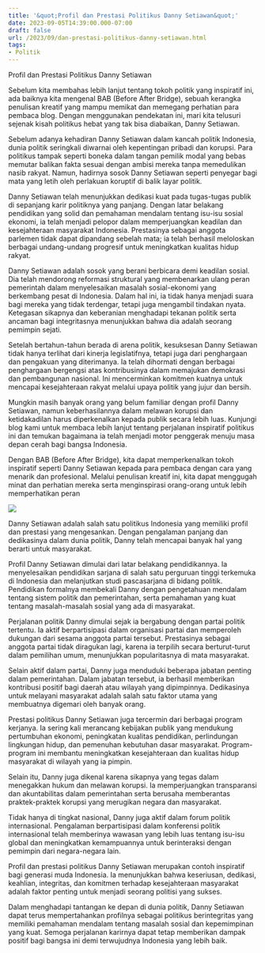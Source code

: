 ```yaml
---
title: '&quot;Profil dan Prestasi Politikus Danny Setiawan&quot;'
date: 2023-09-05T14:39:00.000-07:00
draft: false
url: /2023/09/dan-prestasi-politikus-danny-setiawan.html
tags: 
- Politik
---
```


  

Profil dan Prestasi Politikus Danny Setiawan

  

Sebelum kita membahas lebih lanjut tentang tokoh politik yang inspiratif ini, ada baiknya kita mengenal BAB (Before After Bridge), sebuah kerangka penulisan kreatif yang mampu memikat dan memegang perhatian para pembaca blog. Dengan menggunakan pendekatan ini, mari kita telusuri sejenak kisah politikus hebat yang tak bisa diabaikan, Danny Setiawan.

  

Sebelum adanya kehadiran Danny Setiawan dalam kancah politik Indonesia, dunia politik seringkali diwarnai oleh kepentingan pribadi dan korupsi. Para politikus tampak seperti boneka dalam tangan pemilik modal yang bebas memutar balikan fakta sesuai dengan ambisi mereka tanpa memedulikan nasib rakyat. Namun, hadirnya sosok Danny Setiawan seperti penyegar bagi mata yang letih oleh perlakuan koruptif di balik layar politik.

  

Danny Setiawan telah menunjukkan dedikasi kuat pada tugas-tugas publik di sepanjang karir politiknya yang panjang. Dengan latar belakang pendidikan yang solid dan pemahaman mendalam tentang isu-isu sosial ekonomi, ia telah menjadi pelopor dalam memperjuangkan keadilan dan kesejahteraan masyarakat Indonesia. Prestasinya sebagai anggota parlemen tidak dapat dipandang sebelah mata; ia telah berhasil meloloskan berbagai undang-undang progresif untuk meningkatkan kualitas hidup rakyat.

  

Danny Setiawan adalah sosok yang berani berbicara demi keadilan sosial. Dia telah mendorong reformasi struktural yang membenarkan ulang peran pemerintah dalam menyelesaikan masalah sosial-ekonomi yang berkembang pesat di Indonesia. Dalam hal ini, ia tidak hanya menjadi suara bagi mereka yang tidak terdengar, tetapi juga mengambil tindakan nyata. Ketegasan sikapnya dan keberanian menghadapi tekanan politik serta ancaman bagi integritasnya menunjukkan bahwa dia adalah seorang pemimpin sejati.

  

Setelah bertahun-tahun berada di arena politik, kesuksesan Danny Setiawan tidak hanya terlihat dari kinerja legislatifnya, tetapi juga dari penghargaan dan pengakuan yang diterimanya. Ia telah dihormati dengan berbagai penghargaan bergengsi atas kontribusinya dalam memajukan demokrasi dan pembangunan nasional. Ini mencerminkan komitmen kuatnya untuk mencapai kesejahteraan rakyat melalui upaya politik yang jujur dan bersih.

  

Mungkin masih banyak orang yang belum familiar dengan profil Danny Setiawan, namun keberhasilannya dalam melawan korupsi dan ketidakadilan harus diperkenalkan kepada publik secara lebih luas. Kunjungi blog kami untuk membaca lebih lanjut tentang perjalanan inspiratif politikus ini dan temukan bagaimana ia telah menjadi motor penggerak menuju masa depan cerah bagi bangsa Indonesia.

  

Dengan BAB (Before After Bridge), kita dapat memperkenalkan tokoh inspiratif seperti Danny Setiawan kepada para pembaca dengan cara yang menarik dan profesional. Melalui penulisan kreatif ini, kita dapat menggugah minat dan perhatian mereka serta menginspirasi orang-orang untuk lebih memperhatikan peran

  

![](https://statik.tempo.co/data/2010/08/17/id_44294/44294_620.jpg)

  

Danny Setiawan adalah salah satu politikus Indonesia yang memiliki profil dan prestasi yang mengesankan. Dengan pengalaman panjang dan dedikasinya dalam dunia politik, Danny telah mencapai banyak hal yang berarti untuk masyarakat.

  

Profil Danny Setiawan dimulai dari latar belakang pendidikannya. Ia menyelesaikan pendidikan sarjana di salah satu perguruan tinggi terkemuka di Indonesia dan melanjutkan studi pascasarjana di bidang politik. Pendidikan formalnya membekali Danny dengan pengetahuan mendalam tentang sistem politik dan pemerintahan, serta pemahaman yang kuat tentang masalah-masalah sosial yang ada di masyarakat.

  

Perjalanan politik Danny dimulai sejak ia bergabung dengan partai politik tertentu. Ia aktif berpartisipasi dalam organisasi partai dan memperoleh dukungan dari sesama anggota partai tersebut. Prestasinya sebagai anggota partai tidak diragukan lagi, karena ia terpilih secara berturut-turut dalam pemilihan umum, menunjukkan popularitasnya di mata masyarakat.

  

Selain aktif dalam partai, Danny juga menduduki beberapa jabatan penting dalam pemerintahan. Dalam jabatan tersebut, ia berhasil memberikan kontribusi positif bagi daerah atau wilayah yang dipimpinnya. Dedikasinya untuk melayani masyarakat adalah salah satu faktor utama yang membuatnya digemari oleh banyak orang.

  

Prestasi politikus Danny Setiawan juga tercermin dari berbagai program kerjanya. Ia sering kali merancang kebijakan publik yang mendukung pertumbuhan ekonomi, peningkatan kualitas pendidikan, perlindungan lingkungan hidup, dan pemenuhan kebutuhan dasar masyarakat. Program-program ini membantu meningkatkan kesejahteraan dan kualitas hidup masyarakat di wilayah yang ia pimpin.

  

Selain itu, Danny juga dikenal karena sikapnya yang tegas dalam menegakkan hukum dan melawan korupsi. Ia memperjuangkan transparansi dan akuntabilitas dalam pemerintahan serta berusaha memberantas praktek-praktek korupsi yang merugikan negara dan masyarakat.

  

Tidak hanya di tingkat nasional, Danny juga aktif dalam forum politik internasional. Pengalaman berpartisipasi dalam konferensi politik internasional telah memberinya wawasan yang lebih luas tentang isu-isu global dan meningkatkan kemampuannya untuk berinteraksi dengan pemimpin dari negara-negara lain.

  

Profil dan prestasi politikus Danny Setiawan merupakan contoh inspiratif bagi generasi muda Indonesia. Ia menunjukkan bahwa keseriusan, dedikasi, keahlian, integritas, dan komitmen terhadap kesejahteraan masyarakat adalah faktor penting untuk menjadi seorang politisi yang sukses.

  

Dalam menghadapi tantangan ke depan di dunia politik, Danny Setiawan dapat terus mempertahankan profilnya sebagai politikus berintegritas yang memiliki pemahaman mendalam tentang masalah sosial dan kepemimpinan yang kuat. Semoga perjalanan karirnya dapat tetap memberikan dampak positif bagi bangsa ini demi terwujudnya Indonesia yang lebih baik.